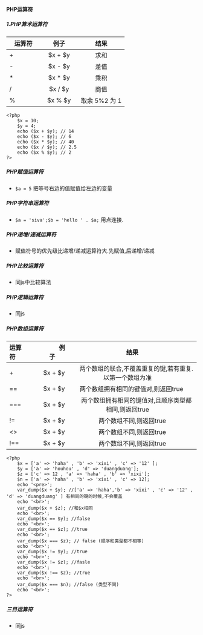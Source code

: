 #### PHP运算符
##### 1.PHP算术运算符

| &nbsp;&nbsp;&nbsp;运算符&nbsp;&nbsp;&nbsp;  |   &nbsp;&nbsp;&nbsp;&nbsp;&nbsp;&nbsp;例子&nbsp;&nbsp;&nbsp;&nbsp;&nbsp;&nbsp; |  &nbsp;&nbsp;&nbsp;&nbsp;&nbsp;&nbsp;&nbsp;&nbsp;结果&nbsp;&nbsp;&nbsp;&nbsp;&nbsp;&nbsp;&nbsp;&nbsp;
| :-------- | :------: | :------: |
| +   |  \$x + \$y |  求和  |
| -   |  \$x - \$y |  差值  |
| *   |  \$x * \$y |  乘积  |
| /   |  \$x / \$y |  商值  |
| %   |  \$x % \$y |  取余 5%2 为 1  |


	<?php
		$x = 10;
		$y = 4;
		echo ($x + $y); // 14
		echo ($x - $y); // 6
		echo ($x * $y); // 40
		echo ($x / $y); // 2.5
		echo ($x % $y); // 2
	?>

##### PHP赋值运算符
* `$a = 5`  把等号右边的值赋值给左边的变量
##### PHP字符串运算符
* `$a = 'siva';$b = 'hello ' . $a;` 用点连接.
##### PHP递增/递减运算符
* 赋值符号的优先级比递增/递减运算符大.先赋值,后递增/递减
	
	<?php
		$x = 5;
		$y = $x ++ ;
		echo $y;  //5
		echo $x; //6
		
		$a = 5;
		$b = 6;
		$c = $a-- + $b--;  // ++同理
		echo $c;  //11
	?>
##### PHP比较运算符
* 同js中比较算法
##### PHP逻辑运算符
* 同js
##### PHP数组运算符

| 运算符&nbsp;&nbsp;&nbsp;&nbsp;&nbsp;&nbsp; |&nbsp;&nbsp;&nbsp;&nbsp;&nbsp; 例子&nbsp;&nbsp;&nbsp;&nbsp;&nbsp;&nbsp; |   结果|
| :-------- | --------:| :------: |
| + | \$x + \$y | &nbsp;&nbsp;&nbsp;&nbsp;&nbsp;两个数组的联合,不覆盖重复的键,若有重复.以第一个数组为准 &nbsp;&nbsp;&nbsp;&nbsp;&nbsp;|
| == | \$x + \$y | &nbsp;&nbsp;&nbsp;&nbsp;&nbsp;两个数组拥有相同的键值对,则返回true &nbsp;&nbsp;&nbsp;&nbsp;&nbsp;|
| === | \$x + \$y | &nbsp;&nbsp;&nbsp;&nbsp;&nbsp;两个数组拥有相同的键值对,且顺序类型都相同,则返回true &nbsp;&nbsp;&nbsp;&nbsp;&nbsp;|
| != | \$x + \$y | &nbsp;&nbsp;&nbsp;&nbsp;&nbsp;两个数组不同,则返回true&nbsp;&nbsp;&nbsp;&nbsp;&nbsp;|
| <> | \$x + \$y | &nbsp;&nbsp;&nbsp;&nbsp;&nbsp;两个数组不同,则返回true&nbsp;&nbsp;&nbsp;&nbsp;&nbsp;|
| !== | \$x + \$y | &nbsp;&nbsp;&nbsp;&nbsp;&nbsp;两个数组不同,则返回true&nbsp;&nbsp;&nbsp;&nbsp;&nbsp;|


	<?php
		$x = ['a' => 'haha' , 'b' => 'xixi' , 'c' => '12' ];
		$y = ['a' => 'houhou' , 'd' => 'duangduang'];
		$z = ['c' => 12 , 'a' => 'haha' , 'b' => 'xixi'];
		$n = ['a' => 'haha' , 'b' => 'xixi' , 'c' => 12];
		echo '<pre>';
		var_dump($x + $y); //['a' => 'haha','b' => 'xixi' , 'c' => '12' , 'd' => 'duangduang' ] 有相同的键的时候,不会覆盖
 		echo '<br>';
		var_dump($x + $z); //和$x相同
		echo '<br>';
		var_dump($x == $y); //false
		echo '<br>';
		var_dump($x == $z); //true
		echo '<br>';
		var_dump($x === $z); // false (顺序和类型都不相等)
		echo '<br>';
		var_dump($x != $y); //true
		echo '<br>';
		var_dump($x != $z); //fasle
		echo '<br>';
		var_dump($x !== $z); //true
		echo '<br>';
		var_dump($x === $n); //false (类型不同)
		echo '<br>';
	?>

##### 三目运算符
* 同js
